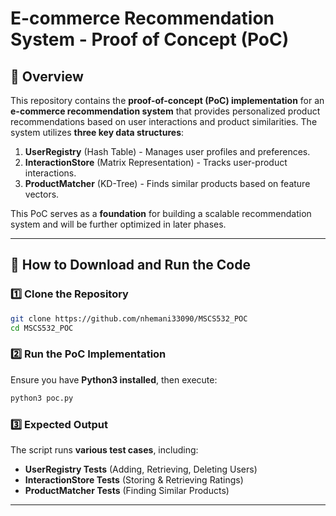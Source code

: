 # **E-commerce Recommendation System - Proof of Concept (PoC)**

## **📖 Overview**
This repository contains the **proof-of-concept (PoC) implementation** for an **e-commerce recommendation system** that provides personalized product recommendations based on user interactions and product similarities. The system utilizes **three key data structures**:

1. **UserRegistry** (Hash Table) - Manages user profiles and preferences.  
2. **InteractionStore** (Matrix Representation) - Tracks user-product interactions.  
3. **ProductMatcher** (KD-Tree) - Finds similar products based on feature vectors.  

This PoC serves as a **foundation** for building a scalable recommendation system and will be further optimized in later phases.

---

## **📌 How to Download and Run the Code**
### **1️⃣ Clone the Repository**
```bash
git clone https://github.com/nhemani33090/MSCS532_POC
cd MSCS532_POC
```

### **2️⃣ Run the PoC Implementation**
Ensure you have **Python3 installed**, then execute:
```bash
python3 poc.py
```

### **3️⃣ Expected Output**
The script runs **various test cases**, including:
- **UserRegistry Tests** (Adding, Retrieving, Deleting Users)
- **InteractionStore Tests** (Storing & Retrieving Ratings)
- **ProductMatcher Tests** (Finding Similar Products)

---